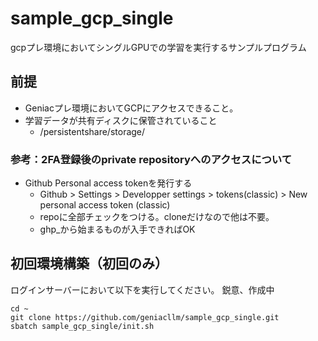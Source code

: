 # sample_gcp_single
gcpプレ環境においてシングルGPUでの学習を実行するサンプルプログラム

## 前提
- Geniacプレ環境においてGCPにアクセスできること。
- 学習データが共有ディスクに保管されていること
  - /persistentshare/storage/

### 参考：2FA登録後のprivate repositoryへのアクセスについて
- Github Personal access tokenを発行する
  - Github > Settings > Developper settings > tokens(classic) > New personal access token (classic)
  - repoに全部チェックをつける。cloneだけなので他は不要。
  - ghp_から始まるものが入手できればOK

## 初回環境構築（初回のみ）
ログインサーバーにおいて以下を実行してください。
鋭意、作成中
```
cd ~
git clone https://github.com/geniacllm/sample_gcp_single.git
sbatch sample_gcp_single/init.sh
```
